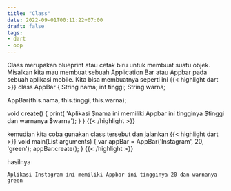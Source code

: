 ```yaml
---
title: "Class"
date: 2022-09-01T00:11:22+07:00
draft: false
tags:
- dart
- oop
---
```



Class merupakan blueprint atau cetak biru untuk membuat suatu objek. Misalkan kita mau membuat sebuah Application Bar atau Appbar pada sebuah aplikasi mobile. Kita bisa membuatnya seperti ini
{{< highlight dart >}}
class AppBar {
  String nama;
  int tinggi;
  String warna;

  AppBar(this.nama, this.tinggi, this.warna);

  void create() {
    print(
        'Aplikasi $nama ini memiliki Appbar ini tingginya $tinggi dan warnanya $warna');
  }
}
{{< /highlight >}}

kemudian kita coba gunakan class tersebut dan jalankan
{{< highlight dart >}}
void main(List<String> arguments) {
  var appBar = AppBar('Instagram', 20, 'green');
  appBar.create();
}
{{< /highlight >}}

hasilnya

    Aplikasi Instagram ini memiliki Appbar ini tingginya 20 dan warnanya green